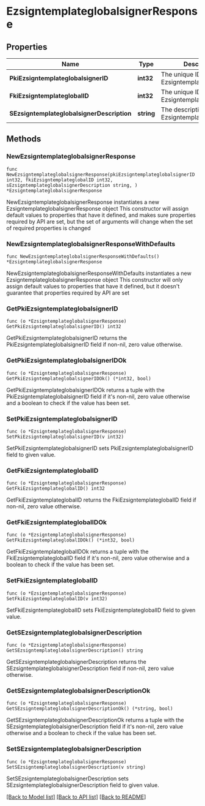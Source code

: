 # EzsigntemplateglobalsignerResponse

## Properties

Name | Type | Description | Notes
------------ | ------------- | ------------- | -------------
**PkiEzsigntemplateglobalsignerID** | **int32** | The unique ID of the Ezsigntemplateglobalsigner | 
**FkiEzsigntemplateglobalID** | **int32** | The unique ID of the Ezsigntemplateglobal | 
**SEzsigntemplateglobalsignerDescription** | **string** | The description of the Ezsigntemplateglobalsigner | 

## Methods

### NewEzsigntemplateglobalsignerResponse

`func NewEzsigntemplateglobalsignerResponse(pkiEzsigntemplateglobalsignerID int32, fkiEzsigntemplateglobalID int32, sEzsigntemplateglobalsignerDescription string, ) *EzsigntemplateglobalsignerResponse`

NewEzsigntemplateglobalsignerResponse instantiates a new EzsigntemplateglobalsignerResponse object
This constructor will assign default values to properties that have it defined,
and makes sure properties required by API are set, but the set of arguments
will change when the set of required properties is changed

### NewEzsigntemplateglobalsignerResponseWithDefaults

`func NewEzsigntemplateglobalsignerResponseWithDefaults() *EzsigntemplateglobalsignerResponse`

NewEzsigntemplateglobalsignerResponseWithDefaults instantiates a new EzsigntemplateglobalsignerResponse object
This constructor will only assign default values to properties that have it defined,
but it doesn't guarantee that properties required by API are set

### GetPkiEzsigntemplateglobalsignerID

`func (o *EzsigntemplateglobalsignerResponse) GetPkiEzsigntemplateglobalsignerID() int32`

GetPkiEzsigntemplateglobalsignerID returns the PkiEzsigntemplateglobalsignerID field if non-nil, zero value otherwise.

### GetPkiEzsigntemplateglobalsignerIDOk

`func (o *EzsigntemplateglobalsignerResponse) GetPkiEzsigntemplateglobalsignerIDOk() (*int32, bool)`

GetPkiEzsigntemplateglobalsignerIDOk returns a tuple with the PkiEzsigntemplateglobalsignerID field if it's non-nil, zero value otherwise
and a boolean to check if the value has been set.

### SetPkiEzsigntemplateglobalsignerID

`func (o *EzsigntemplateglobalsignerResponse) SetPkiEzsigntemplateglobalsignerID(v int32)`

SetPkiEzsigntemplateglobalsignerID sets PkiEzsigntemplateglobalsignerID field to given value.


### GetFkiEzsigntemplateglobalID

`func (o *EzsigntemplateglobalsignerResponse) GetFkiEzsigntemplateglobalID() int32`

GetFkiEzsigntemplateglobalID returns the FkiEzsigntemplateglobalID field if non-nil, zero value otherwise.

### GetFkiEzsigntemplateglobalIDOk

`func (o *EzsigntemplateglobalsignerResponse) GetFkiEzsigntemplateglobalIDOk() (*int32, bool)`

GetFkiEzsigntemplateglobalIDOk returns a tuple with the FkiEzsigntemplateglobalID field if it's non-nil, zero value otherwise
and a boolean to check if the value has been set.

### SetFkiEzsigntemplateglobalID

`func (o *EzsigntemplateglobalsignerResponse) SetFkiEzsigntemplateglobalID(v int32)`

SetFkiEzsigntemplateglobalID sets FkiEzsigntemplateglobalID field to given value.


### GetSEzsigntemplateglobalsignerDescription

`func (o *EzsigntemplateglobalsignerResponse) GetSEzsigntemplateglobalsignerDescription() string`

GetSEzsigntemplateglobalsignerDescription returns the SEzsigntemplateglobalsignerDescription field if non-nil, zero value otherwise.

### GetSEzsigntemplateglobalsignerDescriptionOk

`func (o *EzsigntemplateglobalsignerResponse) GetSEzsigntemplateglobalsignerDescriptionOk() (*string, bool)`

GetSEzsigntemplateglobalsignerDescriptionOk returns a tuple with the SEzsigntemplateglobalsignerDescription field if it's non-nil, zero value otherwise
and a boolean to check if the value has been set.

### SetSEzsigntemplateglobalsignerDescription

`func (o *EzsigntemplateglobalsignerResponse) SetSEzsigntemplateglobalsignerDescription(v string)`

SetSEzsigntemplateglobalsignerDescription sets SEzsigntemplateglobalsignerDescription field to given value.



[[Back to Model list]](../README.md#documentation-for-models) [[Back to API list]](../README.md#documentation-for-api-endpoints) [[Back to README]](../README.md)


